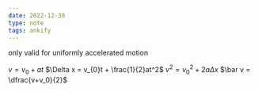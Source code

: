 ```yaml
---
date: 2022-12-30
type: note
tags: ankify
---
```


only valid for uniformly accelerated motion

$v=v_{0}+at$
$\Delta x = v_{0}t + \frac{1}{2}at^2$
$v^{2}= v^{2}_{0}+ 2a\Delta x$
$\bar v = \dfrac{v+v_0}{2}$
